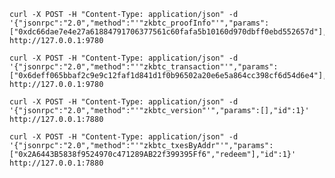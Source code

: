 



    curl -X POST -H "Content-Type: application/json" -d '{"jsonrpc":"2.0","method":"'"zkbtc_proofInfo"'","params":["0xdc66dae7e4e27a61884791706377561c60fafa5b10160d970dbff0ebd552657d"],"id":1}' http://127.0.0.1:9780
    
    curl -X POST -H "Content-Type: application/json" -d '{"jsonrpc":"2.0","method":"'"zkbtc_transaction"'","params":["0x6deff065bbaf2c9e9c12faf1d841d1f0b96502a20e6e5a864cc398cf6d54d6e4"],"id":1}' http://127.0.0.1:9780

    curl -X POST -H "Content-Type: application/json" -d '{"jsonrpc":"2.0","method":"'"zkbtc_version"'","params":[],"id":1}' http://127.0.0.1:7880

    curl -X POST -H "Content-Type: application/json" -d '{"jsonrpc":"2.0","method":"'"zkbtc_txesByAddr"'","params":["0x2A6443B5838f9524970c471289AB22f399395Ff6","redeem"],"id":1}' http://127.0.0.1:7880


    